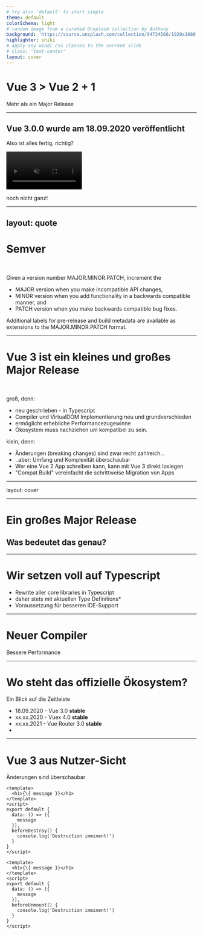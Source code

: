 ```yaml
---
# try also 'default' to start simple
theme: default
colorSchema: light
# random image from a curated Unsplash collection by Anthony
background: 'https://source.unsplash.com/collection/94734566/1920x1080'
highlighter: shiki
# apply any windi css classes to the current slide
# class: 'text-center'
layout: cover
---
```


# Vue 3 > Vue 2 + 1
Mehr als ein Major Release

---

<div class="text-center">
  <h2 class="text-2xl">
  Vue 3.0.0 wurde am 18.09.2020 veröffentlicht 
  </h2>
  <div class="mt-24">
    <p v-click>
      Also ist alles fertig, richtig?
    </p>
    <div v-after class="mt-4">
      <video autoplay loop muted="true" width="200"  class="mx-auto">    
          <source 
            src="https://media.giphy.com/media/b2dCcePmq65w8rs4z0/source.mp4"
            type="video/mp4" 
          />    
      </video> 
    </div>
    <p v-click class="mt-4">noch nicht ganz!</p>
  </div>
</div>

---
layout: quote
---

# Semver
 
<!-- <div class="mt-12 min-h-1"></div> -->

Given a version number MAJOR.MINOR.PATCH, increment the

* MAJOR version when you make incompatible API changes,
* MINOR version when you add functionality in a backwards compatible manner, and
* PATCH version when you make backwards compatible bug fixes.

Additional labels for pre-release and build metadata are available as extensions to the MAJOR.MINOR.PATCH format.

---

# Vue 3 ist ein kleines und großes Major Release
 

<div v-click class="mt-12">
groß, denn:

* neu geschrieben - in Typescript
* Compiler und VirtualDOM Implementierung neu und grundverschieden
* ermöglicht erhebliche Performancezugewinne
* Ökosystem muss nachziehen um kompatibel zu sein.
</div>

<div v-click class="mt-8">
klein, denn:

* Änderungen (breaking changes) sind zwar recht zahlreich...
* ..aber: Umfang und Komplexität überschaubar
* Wer eine Vue 2 App schreiben kann, kann mit Vue 3 direkt loslegen
* "Compat Build" vereinfacht die schrittweise Migration von Apps
</div>


---
layout: cover

---

# Ein großes Major Release
## Was bedeutet das genau?

---

# Wir setzen voll auf Typescript

<div class="mt-12 min-h-1"></div>

* Rewrite aller core libraries in Typescript
* daher stets mit aktuellen Type Definitions*
* Voraussetzung für besseren IDE-Support

---

# Neuer Compiler
Bessere Performance



---

# Wo steht das offizielle Ökosystem?
Ein Blick auf die Zeitleiste

<div class="mt-12 min-h-1"></div>

* 18.09.2020 - Vue 3.0 **stable**
* xx.xx.2020 - Vuex 4.0 **stable** 
* xx.xx.2021 - Vue Router 3.0 **stable**
* 

---

# Vue 3 aus Nutzer-Sicht

Änderungen sind überschaubar

<div class="flex justify-between">
  <div class="flex-grow mr-2">

```html{all|9}
<template>
  <h1>{\{ message }}</h1>
</template>
<script>
export default {
  data: () => ({
    message
  }),
  beforeDestroy() {
    console.log('Destruction imminent!')
  }
}
</script>
```

  </div>
  <div class="flex-grow">

```html{all|9}
<template>
  <h1>{\{ message }}</h1>
</template>
<script>
export default {
  data: () => ({
    message
  }),
  beforeUnmount() {
    console.log('Destruction imminent!')
  }
}
</script>
```

  </div>
</div>